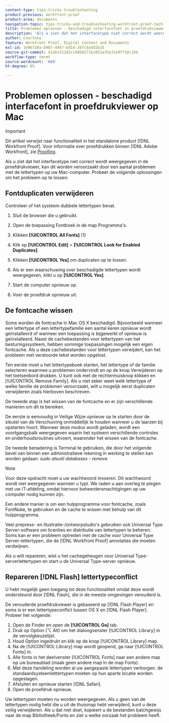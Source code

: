 ```yaml
---
content-type: tips-tricks-troubleshooting
product-previous: workfront-proof
product-area: documents
navigation-topic: tips-tricks-and-troubleshooting-workfront-proof-tech-corner
title: Problemen oplossen - beschadigd interfacefont in proefdrukviewer op Mac
description: 'Als u ziet dat het interfacetype niet correct wordt weergegeven in de proefdrukviewer, kan dit worden veroorzaakt door een aantal problemen met de lettertypen op uw Mac-computer. Probeer de volgende oplossingen om het probleem op te lossen: BEWERK ME.'
author: Courtney
feature: Workfront Proof, Digital Content and Documents
exl-id: 1e96720a-b967-4447-bd14-26fc6a502b25
source-git-commit: 41ab1312d2ccb8b8271bc851a35e31e9ff18c16b
workflow-type: tm+mt
source-wordcount: '669'
ht-degree: 0%

---
```


# Problemen oplossen - beschadigd interfacefont in proefdrukviewer op Mac

>[!IMPORTANT]
>
>Dit artikel verwijst naar functionaliteit in het standalone product [!DNL Workfront Proof]. Voor informatie over proefdrukken binnen [!DNL Adobe Workfront], zie [Proofing](../../../review-and-approve-work/proofing/proofing.md).

Als u ziet dat het interfacetype niet correct wordt weergegeven in de proefdrukviewer, kan dit worden veroorzaakt door een aantal problemen met de lettertypen op uw Mac-computer. Probeer de volgende oplossingen om het probleem op te lossen:

## Fontduplicaten verwijderen

Controleer of het systeem dubbele lettertypen bevat.

1. Sluit de browser die u gebruikt.
1. Open de toepassing Fontboek in de map Programma&#39;s.
1. Klikken **[!UICONTROL All Fonts]** (1)
1. Klik op **[!UICONTROL Edit]** > **[!UICONTROL Look for Enabled Duplicates]**.

1. Klikken **[!UICONTROL Yes]** om duplicaten op te lossen.
1. Als er een waarschuwing over beschadigde lettertypen wordt weergegeven, klikt u op **[!UICONTROL Yes]**.
1. Start de computer opnieuw op.
1. Voer de proefdruk opnieuw uit.

## De fontcache wissen

Soms worden de fontcache in Mac OS X beschadigd. Bijvoorbeeld wanneer een lettertype of een lettertypefamilie een aantal keren opnieuw wordt geïnstalleerd of wanneer een toepassing is bijgewerkt of opnieuw is geïnstalleerd. Naast de cachebestanden voor lettertypen van het besturingssysteem, hebben sommige toepassingen mogelijk een eigen fontcache. Als u deze cachebestanden voor lettertypen verwijdert, kan het probleem met verstoorde tekst worden opgelost.

Ten eerste moet u het lettertypeboek starten, het lettertype of de familie selecteren waarmee u problemen ondervindt en op de knop Verwijderen op het toetsenbord drukken. U kunt ook met de rechtermuisknop klikken en [!UICONTROL Remove Family]. Als u niet zeker weet welk lettertype of welke familie de problemen veroorzaakt, wilt u mogelijk eerst duplicaten verwijderen zoals hierboven beschreven.

De tweede stap is het wissen van de fontcache en er zijn verschillende manieren om dit te bereiken.

De eerste is eenvoudig in Veilige Wijze opnieuw op te starten door de sleutel van de Verschuiving onmiddellijk te houden wanneer u de laarzen bij opstarten hoort. Wanneer deze modus wordt geladen, wordt een voortgangsbalk weergegeven waarin het systeem verschillende controles en onderhoudsroutines uitvoert, waaronder het wissen van de fontcache.

De tweede benadering is Terminal te gebruiken, die door het volgende bevel van binnen een administratieve rekening in werking te stellen kan worden gedaan: *sudo atsutil databases - remove*

>[!NOTE]
>
>Voor deze opdracht moet u uw wachtwoord invoeren. Dit wachtwoord wordt niet weergegeven wanneer u typt. We raden u aan overleg te plegen met uw IT-afdeling, omdat hiervoor beheerdersmachtigingen op uw computer nodig kunnen zijn.

Een andere manier is om een hulpprogramma voor fontcache, zoals FontNuke, te gebruiken en de cache te wissen met behulp van dit hulpprogramma.

Veel prepress- en illustratie-/ontwerpstudio&#39;s gebruiken ook Universal Type Server-software om licenties en distributie van lettertypen te beheren. Soms kan er een probleem optreden met de cache voor Universal Type Server-lettertypen, die de [!DNL Workfront Proof] annotaties die moeten verdwijnen.

Als u wilt repareren, wist u het cachegeheugen voor Universal Type-serverlettertypen en start u de Universal Type-server opnieuw.

## Repareren [!DNL Flash] lettertypeconflict

U hebt mogelijk geen toegang tot deze functionaliteit omdat deze wordt ondersteund door [!DNL Flash], die in de meeste omgevingen verouderd is.

De verouderde proefdrukviewer is gebaseerd op [!DNL Flash Player] en soms is er een lettertypeconflict tussen OS X en [!DNL Flash Player]. Probeer het volgende:

1. Open de Finder en open de **[!UICONTROL Go]** tab.
1. Druk op Option (⌥ Alt) om het dialoogvenster [!UICONTROL Library] in de vervolgkeuzelijst.
1. Houd Option ingedrukt en klik op de knop [!UICONTROL Library] map.
1. Na de [!UICONTROL Library] map wordt geopend, ga naar [!UICONTROL Fonts] in.
1. Alle fonts in het deelvenster [!UICONTROL Fonts] naar een andere map op uw bureaublad (maak geen andere map in de map Fonts).
1. Met deze handeling worden al uw aangepaste lettertypen verborgen. de standaardsysteemlettertypen moeten op hun aparte locatie worden opgeslagen.
1. Afsluiten en opnieuw starten [!DNL Safari].
1. Open de proefdruk opnieuw.

Uw lettertypen moeten nu worden weergegeven. Als u geen van de lettertypen nodig hebt die u uit de thuismap hebt verwijderd, kunt u deze veilig verwijderen. Als u dat niet doet, kopieert u de bestanden batchgewijs naar de map Bibliotheek/Fonts en ziet u welke oorzaak het probleem heeft.

